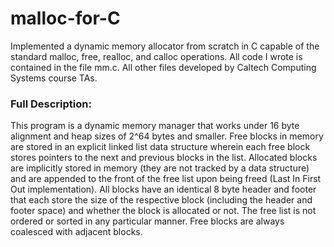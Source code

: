 # malloc-for-C
Implemented a dynamic memory allocator from scratch in C capable of the standard malloc, free, realloc, and calloc operations.
All code I wrote is contained in the file mm.c. All other files developed by Caltech Computing Systems course TAs.

### Full Description:
This program is a dynamic memory manager that works under 16 byte alignment and heap sizes of 2^64 bytes and smaller. 
Free blocks in memory are stored in an explicit linked list data structure wherein each free block stores pointers to 
the next and previous blocks in the list. Allocated blocks are implicitly stored in memory (they are not tracked by a 
data structure) and are appended to the front of the free list upon being freed (Last In First Out implementation). All 
blocks have an identical 8 byte header and footer that each store the size of the respective block (including the header 
and footer space) and whether the block is allocated or not. The free list is not ordered or sorted in any particular 
manner. Free blocks are always coalesced with adjacent blocks.
